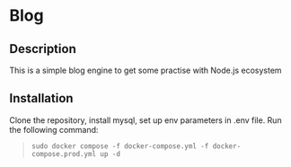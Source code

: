 # Blog
## Description

This is a simple blog engine to get some practise with Node.js ecosystem

## Installation

Clone the repository, install mysql, set up env parameters in .env file.
Run the following command: 
> ```sudo docker compose -f docker-compose.yml -f docker-compose.prod.yml up -d```
